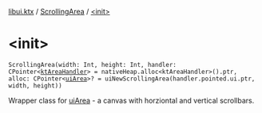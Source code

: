 [libui.ktx](../index.md) / [ScrollingArea](index.md) / [&lt;init&gt;](./-init-.md)

# &lt;init&gt;

`ScrollingArea(width: Int, height: Int, handler: CPointer<`[`ktAreaHandler`](../../libui/kt-area-handler/index.md)`> = nativeHeap.alloc<ktAreaHandler>().ptr, alloc: CPointer<`[`uiArea`](../../libui/ui-area.md)`>? = uiNewScrollingArea(handler.pointed.ui.ptr, width, height))`

Wrapper class for [uiArea](../../libui/ui-area.md) - a canvas with horziontal and vertical scrollbars.

